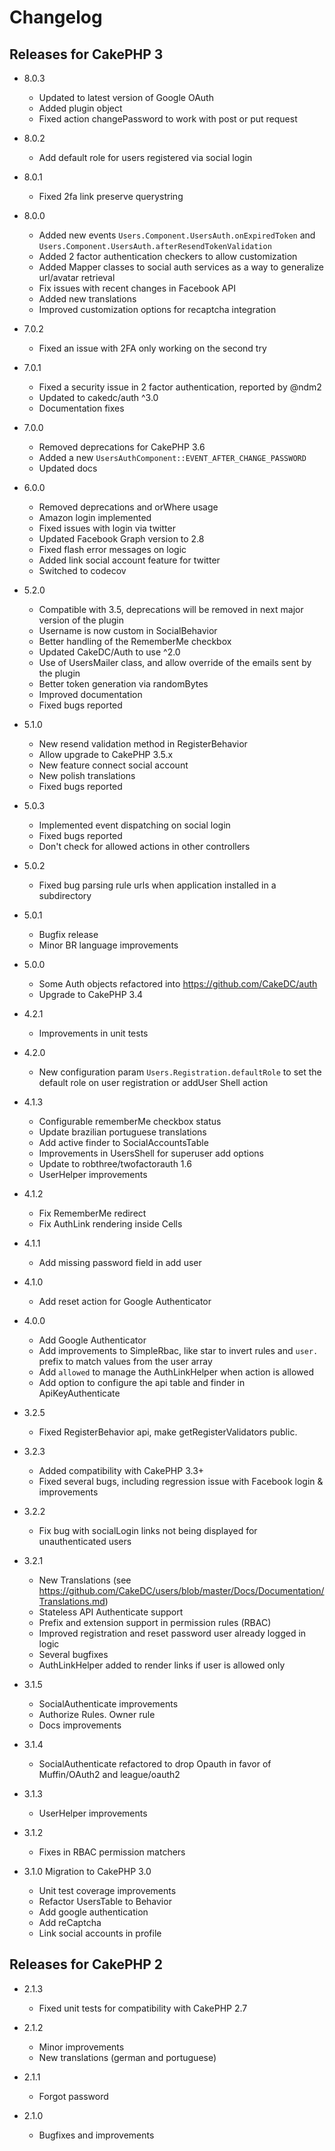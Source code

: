 Changelog
=========

Releases for CakePHP 3
-------------
* 8.0.3
  * Updated to latest version of Google OAuth
  * Added plugin object
  * Fixed action changePassword to work with post or put request
 
* 8.0.2
  * Add default role for users registered via social login

* 8.0.1
  * Fixed 2fa link preserve querystring

* 8.0.0
  * Added new events `Users.Component.UsersAuth.onExpiredToken` and `Users.Component.UsersAuth.afterResendTokenValidation`
  * Added 2 factor authentication checkers to allow customization
  * Added Mapper classes to social auth services as a way to generalize url/avatar retrieval
  * Fix issues with recent changes in Facebook API
  * Added new translations
  * Improved customization options for recaptcha integration

* 7.0.2 
  * Fixed an issue with 2FA only working on the second try

* 7.0.1 
  * Fixed a security issue in 2 factor authentication, reported by @ndm2
  * Updated to cakedc/auth ^3.0
  * Documentation fixes
  
* 7.0.0
  * Removed deprecations for CakePHP 3.6
  * Added a new `UsersAuthComponent::EVENT_AFTER_CHANGE_PASSWORD`
  * Updated docs

* 6.0.0
  * Removed deprecations and orWhere usage
  * Amazon login implemented
  * Fixed issues with login via twitter
  * Updated Facebook Graph version to 2.8
  * Fixed flash error messages on logic
  * Added link social account feature for twitter
  * Switched to codecov  

* 5.2.0
  * Compatible with 3.5, deprecations will be removed in next major version of the plugin
  * Username is now custom in SocialBehavior
  * Better handling of the RememberMe checkbox
  * Updated CakeDC/Auth to use ^2.0
  * Use of UsersMailer class, and allow override of the emails sent by the plugin
  * Better token generation via randomBytes
  * Improved documentation
  * Fixed bugs reported

* 5.1.0
  * New resend validation method in RegisterBehavior
  * Allow upgrade to CakePHP 3.5.x
  * New feature connect social account
  * New polish translations
  * Fixed bugs reported

* 5.0.3
  * Implemented event dispatching on social login
  * Fixed bugs reported
  * Don't check for allowed actions in other controllers

* 5.0.2
  * Fixed bug parsing rule urls when application installed in a subdirectory

* 5.0.1
  * Bugfix release
  * Minor BR language improvements

* 5.0.0
  * Some Auth objects refactored into https://github.com/CakeDC/auth
  * Upgrade to CakePHP 3.4

* 4.2.1
  * Improvements in unit tests

* 4.2.0
  * New configuration param `Users.Registration.defaultRole` to set the default role on user registration or addUser Shell action

* 4.1.3
  * Configurable rememberMe checkbox status
  * Update brazilian portuguese translations
  * Add active finder to SocialAccountsTable
  * Improvements in UsersShell for superuser add options
  * Update to robthree/twofactorauth 1.6
  * UserHelper improvements

* 4.1.2
  * Fix RememberMe redirect
  * Fix AuthLink rendering inside Cells
  
* 4.1.1
  * Add missing password field in add user

* 4.1.0
  * Add reset action for Google Authenticator

* 4.0.0
  * Add Google Authenticator
  * Add improvements to SimpleRbac, like star to invert rules and `user.` prefix to match values from the user array
  * Add `allowed` to manage the AuthLinkHelper when action is allowed
  * Add option to configure the api table and finder in ApiKeyAuthenticate

* 3.2.5
  * Fixed RegisterBehavior api, make getRegisterValidators public.

* 3.2.3
  * Added compatibility with CakePHP 3.3+ 
  * Fixed several bugs, including regression issue with Facebook login & improvements

* 3.2.2
  * Fix bug with socialLogin links not being displayed for unauthenticated users

* 3.2.1
  * New Translations (see https://github.com/CakeDC/users/blob/master/Docs/Documentation/Translations.md)
  * Stateless API Authenticate support
  * Prefix and extension support in permission rules (RBAC)
  * Improved registration and reset password user already logged in logic
  * Several bugfixes
  * AuthLinkHelper added to render links if user is allowed only
  
* 3.1.5
  * SocialAuthenticate improvements
  * Authorize Rules. Owner rule
  * Docs improvements

* 3.1.4
  * SocialAuthenticate refactored to drop Opauth in favor of Muffin/OAuth2 and league/oauth2

* 3.1.3
  * UserHelper improvements

* 3.1.2
  * Fixes in RBAC permission matchers

* 3.1.0 Migration to CakePHP 3.0
  * Unit test coverage improvements
  * Refactor UsersTable to Behavior
  * Add google authentication
  * Add reCaptcha
  * Link social accounts in profile

Releases for CakePHP 2
-------------

* 2.1.3
  * Fixed unit tests for compatibility with CakePHP 2.7

* 2.1.2
  * Minor improvements
  * New translations (german and portuguese)

* 2.1.1
  * Forgot password

* 2.1.0
  * Bugfixes and improvements
